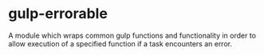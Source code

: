 # gulp-errorable

A module which wraps common gulp functions and functionality in order to allow
execution of a specified function if a task encounters an error.
